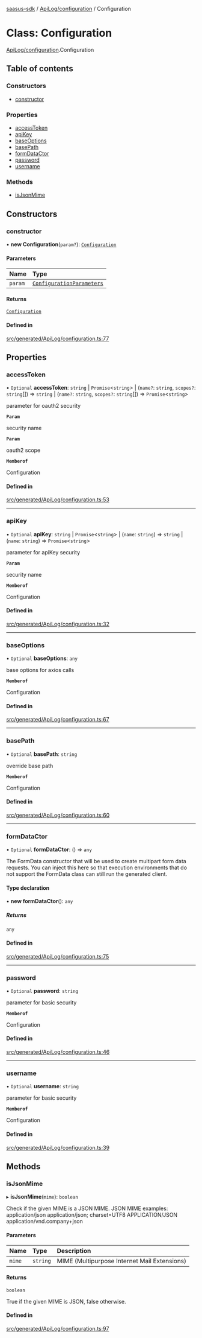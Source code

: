 [saasus-sdk](../README.md) / [ApiLog/configuration](../modules/ApiLog_configuration.md) / Configuration

# Class: Configuration

[ApiLog/configuration](../modules/ApiLog_configuration.md).Configuration

## Table of contents

### Constructors

- [constructor](ApiLog_configuration.Configuration.md#constructor)

### Properties

- [accessToken](ApiLog_configuration.Configuration.md#accesstoken)
- [apiKey](ApiLog_configuration.Configuration.md#apikey)
- [baseOptions](ApiLog_configuration.Configuration.md#baseoptions)
- [basePath](ApiLog_configuration.Configuration.md#basepath)
- [formDataCtor](ApiLog_configuration.Configuration.md#formdatactor)
- [password](ApiLog_configuration.Configuration.md#password)
- [username](ApiLog_configuration.Configuration.md#username)

### Methods

- [isJsonMime](ApiLog_configuration.Configuration.md#isjsonmime)

## Constructors

### constructor

• **new Configuration**(`param?`): [`Configuration`](ApiLog_configuration.Configuration.md)

#### Parameters

| Name | Type |
| :------ | :------ |
| `param` | [`ConfigurationParameters`](../interfaces/ApiLog_configuration.ConfigurationParameters.md) |

#### Returns

[`Configuration`](ApiLog_configuration.Configuration.md)

#### Defined in

[src/generated/ApiLog/configuration.ts:77](https://github.com/saasus-platform/saasus-sdk-javascript/blob/55abc15/src/generated/ApiLog/configuration.ts#L77)

## Properties

### accessToken

• `Optional` **accessToken**: `string` \| `Promise`\<`string`\> \| (`name?`: `string`, `scopes?`: `string`[]) => `string` \| (`name?`: `string`, `scopes?`: `string`[]) => `Promise`\<`string`\>

parameter for oauth2 security

**`Param`**

security name

**`Param`**

oauth2 scope

**`Memberof`**

Configuration

#### Defined in

[src/generated/ApiLog/configuration.ts:53](https://github.com/saasus-platform/saasus-sdk-javascript/blob/55abc15/src/generated/ApiLog/configuration.ts#L53)

___

### apiKey

• `Optional` **apiKey**: `string` \| `Promise`\<`string`\> \| (`name`: `string`) => `string` \| (`name`: `string`) => `Promise`\<`string`\>

parameter for apiKey security

**`Param`**

security name

**`Memberof`**

Configuration

#### Defined in

[src/generated/ApiLog/configuration.ts:32](https://github.com/saasus-platform/saasus-sdk-javascript/blob/55abc15/src/generated/ApiLog/configuration.ts#L32)

___

### baseOptions

• `Optional` **baseOptions**: `any`

base options for axios calls

**`Memberof`**

Configuration

#### Defined in

[src/generated/ApiLog/configuration.ts:67](https://github.com/saasus-platform/saasus-sdk-javascript/blob/55abc15/src/generated/ApiLog/configuration.ts#L67)

___

### basePath

• `Optional` **basePath**: `string`

override base path

**`Memberof`**

Configuration

#### Defined in

[src/generated/ApiLog/configuration.ts:60](https://github.com/saasus-platform/saasus-sdk-javascript/blob/55abc15/src/generated/ApiLog/configuration.ts#L60)

___

### formDataCtor

• `Optional` **formDataCtor**: () => `any`

The FormData constructor that will be used to create multipart form data
requests. You can inject this here so that execution environments that
do not support the FormData class can still run the generated client.

#### Type declaration

• **new formDataCtor**(): `any`

##### Returns

`any`

#### Defined in

[src/generated/ApiLog/configuration.ts:75](https://github.com/saasus-platform/saasus-sdk-javascript/blob/55abc15/src/generated/ApiLog/configuration.ts#L75)

___

### password

• `Optional` **password**: `string`

parameter for basic security

**`Memberof`**

Configuration

#### Defined in

[src/generated/ApiLog/configuration.ts:46](https://github.com/saasus-platform/saasus-sdk-javascript/blob/55abc15/src/generated/ApiLog/configuration.ts#L46)

___

### username

• `Optional` **username**: `string`

parameter for basic security

**`Memberof`**

Configuration

#### Defined in

[src/generated/ApiLog/configuration.ts:39](https://github.com/saasus-platform/saasus-sdk-javascript/blob/55abc15/src/generated/ApiLog/configuration.ts#L39)

## Methods

### isJsonMime

▸ **isJsonMime**(`mime`): `boolean`

Check if the given MIME is a JSON MIME.
JSON MIME examples:
  application/json
  application/json; charset=UTF8
  APPLICATION/JSON
  application/vnd.company+json

#### Parameters

| Name | Type | Description |
| :------ | :------ | :------ |
| `mime` | `string` | MIME (Multipurpose Internet Mail Extensions) |

#### Returns

`boolean`

True if the given MIME is JSON, false otherwise.

#### Defined in

[src/generated/ApiLog/configuration.ts:97](https://github.com/saasus-platform/saasus-sdk-javascript/blob/55abc15/src/generated/ApiLog/configuration.ts#L97)
